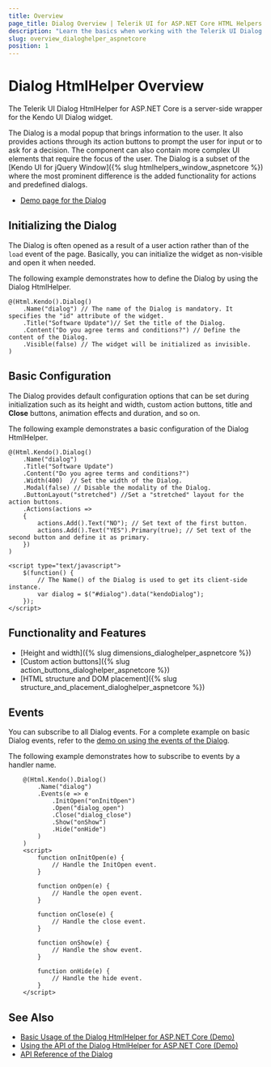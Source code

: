 ```yaml
---
title: Overview
page_title: Dialog Overview | Telerik UI for ASP.NET Core HTML Helpers
description: "Learn the basics when working with the Telerik UI Dialog HtmlHelper for ASP.NET Core (MVC 6 or ASP.NET Core MVC)."
slug: overview_dialoghelper_aspnetcore
position: 1
---
```


# Dialog HtmlHelper Overview

The Telerik UI Dialog HtmlHelper for ASP.NET Core is a server-side wrapper for the Kendo UI Dialog widget.

The Dialog is a modal popup that brings information to the user. It also provides actions through its action buttons to prompt the user for input or to ask for a decision. The component can also contain more complex UI elements that require the focus of the user. The Dialog is a subset of the [Kendo UI for jQuery Window]({% slug htmlhelpers_window_aspnetcore %}) where the most prominent difference is the added functionality for actions and predefined dialogs.

* [Demo page for the Dialog](https://demos.telerik.com/aspnet-core/dialog/index)

## Initializing the Dialog

The Dialog is often opened as a result of a user action rather than of the `load` event of the page. Basically, you can initialize the widget as non-visible and open it when needed.

The following example demonstrates how to define the Dialog by using the Dialog HtmlHelper.

    @(Html.Kendo().Dialog()
        .Name("dialog") // The name of the Dialog is mandatory. It specifies the "id" attribute of the widget.
        .Title("Software Update")// Set the title of the Dialog.
        .Content("Do you agree terms and conditions?") // Define the content of the Dialog.
        .Visible(false) // The widget will be initialized as invisible.
    )

## Basic Configuration

The Dialog provides default configuration options that can be set during initialization such as its height and width, custom action buttons, title and **Close** buttons, animation effects and duration, and so on.

The following example demonstrates a basic configuration of the Dialog HtmlHelper.

    @(Html.Kendo().Dialog()
        .Name("dialog")
        .Title("Software Update")
        .Content("Do you agree terms and conditions?")
        .Width(400)  // Set the width of the Dialog.
        .Modal(false) // Disable the modality of the Dialog.
        .ButtonLayout("stretched") //Set a "stretched" layout for the action buttons.
        .Actions(actions =>
        {
            actions.Add().Text("NO"); // Set text of the first button.
            actions.Add().Text("YES").Primary(true); // Set text of the second button and define it as primary.
        })
    )

    <script type="text/javascript">
        $(function() {
            // The Name() of the Dialog is used to get its client-side instance.
            var dialog = $("#dialog").data("kendoDialog");
        });
    </script>

## Functionality and Features

* [Height and width]({% slug dimensions_dialoghelper_aspnetcore %})
* [Custom action buttons]({% slug action_buttons_dialoghelper_aspnetcore %})
* [HTML structure and DOM placement]({% slug structure_and_placement_dialoghelper_aspnetcore %})

## Events

You can subscribe to all Dialog events. For a complete example on basic Dialog events, refer to the [demo on using the events of the Dialog](https://demos.telerik.com/aspnet-core/dialog/events).

The following example demonstrates how to subscribe to events by a handler name.

```
    @(Html.Kendo().Dialog()
        .Name("dialog")
        .Events(e => e
            .InitOpen("onInitOpen")
            .Open("dialog_open")
            .Close("dialog_close")
            .Show("onShow")
            .Hide("onHide")
        )
    )
    <script>
        function onInitOpen(e) {
            // Handle the InitOpen event.
        }

        function onOpen(e) {
            // Handle the open event.
        }

        function onClose(e) {
            // Handle the close event.
        }

        function onShow(e) {
            // Handle the show event.
        }

        function onHide(e) {
            // Handle the hide event.
        }
    </script>
```

## See Also

* [Basic Usage of the Dialog HtmlHelper for ASP.NET Core (Demo)](https://demos.telerik.com/aspnet-core/dialog)
* [Using the API of the Dialog HtmlHelper for ASP.NET Core (Demo)](https://demos.telerik.com/aspnet-core/dialog/api)
* [API Reference of the Dialog](/api/dialog)
